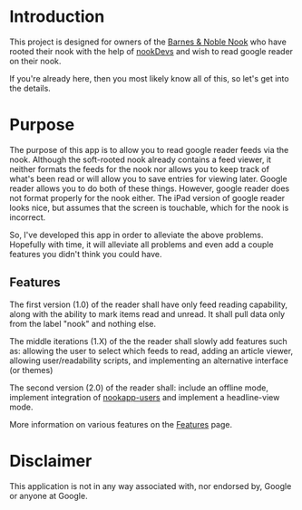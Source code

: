 # Introduction #

This project is designed for owners of the [Barnes & Noble Nook](http://en.wikipedia.org/wiki/Barnes_%26_Noble_Nook) who have rooted their nook with the help of [nookDevs](http://nookdevs.com) and wish to read google reader on their nook.

If you're already here, then you most likely know all of this, so let's get into the details.

# Purpose #
The purpose of this app is to allow you to read google reader feeds via the nook.  Although the soft-rooted nook already contains a feed viewer, it neither formats the feeds for the nook nor allows you to keep track of what's been read or will allow you to save entries for viewing later.  Google reader allows you to do both of these things. However, google reader does not format properly for the nook either.  The iPad version of google reader looks nice, but assumes that the screen is touchable, which for the nook is incorrect.

So, I've developed this app in order to alleviate the above problems.  Hopefully with time, it will alleviate all problems and even add a couple features you didn't think you could have.

## Features ##
The first version (1.0) of the reader shall have only feed reading capability, along with the ability to mark items read and unread.  It shall pull data only from the label "nook" and nothing else.

The middle iterations (1.X) of the the reader shall slowly add features such as: allowing the user to select which feeds to read, adding an article viewer, allowing user/readability scripts, and implementing an alternative interface (or themes)

The second version (2.0) of the reader shall: include an offline mode, implement integration of [nookapp-users](http://code.google.com/p/nookapp-users/) and implement a headline-view mode.

More information on various features on the [Features](Features.md) page.

# Disclaimer #
This application is not in any way associated with, nor endorsed by, Google or anyone at Google.
